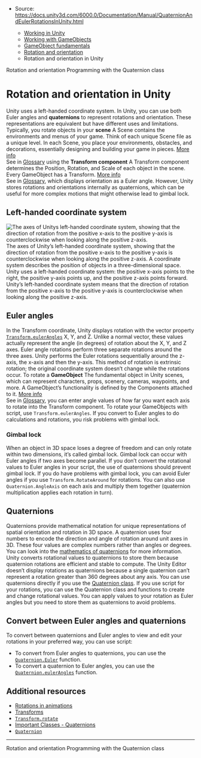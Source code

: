 * Source: https://docs.unity3d.com/6000.0/Documentation/Manual/QuaternionAndEulerRotationsInUnity.html

  * [Working in Unity](https://docs.unity3d.com/6000.0/Documentation/Manual/working-in-unity.html)
  * [Working with GameObjects](https://docs.unity3d.com/6000.0/Documentation/Manual/working-with-gameobjects.html)
  * [GameObject fundamentals](https://docs.unity3d.com/6000.0/Documentation/Manual/gameobject-fundamentals.html)
  * [Rotation and orientation](https://docs.unity3d.com/6000.0/Documentation/Manual/rotation-orientation.html)
  * Rotation and orientation in Unity


[](https://docs.unity3d.com/6000.0/Documentation/Manual/rotation-orientation.html)
Rotation and orientation
[](https://docs.unity3d.com/6000.0/Documentation/Manual/class-Quaternion.html)
Programming with the Quaternion class
# Rotation and orientation in Unity
Unity uses a left-handed coordinate system. In Unity, you can use both Euler angles and **quaternions** to represent rotations and orientation. These representations are equivalent but have different uses and limitations. 
Typically, you rotate objects in your **scene** A Scene contains the environments and menus of your game. Think of each unique Scene file as a unique level. In each Scene, you place your environments, obstacles, and decorations, essentially designing and building your game in pieces. [More info](https://docs.unity3d.com/6000.0/Documentation/Manual/CreatingScenes.html)  
See in [Glossary](https://docs.unity3d.com/6000.0/Documentation/Manual/Glossary.html#Scene) using the **Transform component** A Transform component determines the Position, Rotation, and Scale of each object in the scene. Every GameObject has a Transform. [More info](https://docs.unity3d.com/6000.0/Documentation/Manual/class-Transform.html)  
See in [Glossary](https://docs.unity3d.com/6000.0/Documentation/Manual/Glossary.html#TransformComponent), which displays orientation as a Euler angle. However, Unity stores rotations and orientations internally as quaternions, which can be useful for more complex motions that might otherwise lead to gimbal lock.
## Left-handed coordinate system
![The axes of Unitys left-handed coordinate system, showing that the direction of rotation from the positive x-axis to the positive y-axis is counterclockwise when looking along the positive z-axis.](https://docs.unity3d.com/6000.0/Documentation/uploads/Main/unity-axis-with-rotation.png) The axes of Unity’s left-handed coordinate system, showing that the direction of rotation from the positive x-axis to the positive y-axis is counterclockwise when looking along the positive z-axis.
A coordinate system describes the position of objects in a three-dimensional space. Unity uses a left-handed coordinate system: the positive x-axis points to the right, the positive y-axis points up, and the positive z-axis points forward. Unity’s left-handed coordinate system means that the direction of rotation from the positive x-axis to the positive y-axis is counterclockwise when looking along the positive z-axis.
## Euler angles
In the Transform coordinate, Unity displays rotation with the vector property [`Transform.eulerAngles`](https://docs.unity3d.com/ScriptReference/Transform-eulerAngles.html) X, Y, and Z. Unlike a normal vector, these values actually represent the angle (in degrees) of rotation about the X, Y, and Z axes. 
Euler angle rotations perform three separate rotations around the three axes. Unity performs the Euler rotations sequentially around the z-axis, the x-axis and then the y-axis. This method of rotation is extrinsic rotation; the original coordinate system doesn’t change while the rotations occur.
To rotate a **GameObject** The fundamental object in Unity scenes, which can represent characters, props, scenery, cameras, waypoints, and more. A GameObject’s functionality is defined by the Components attached to it. [More info](https://docs.unity3d.com/6000.0/Documentation/Manual/class-GameObject.html)  
See in [Glossary](https://docs.unity3d.com/6000.0/Documentation/Manual/Glossary.html#GameObject), you can enter angle values of how far you want each axis to rotate into the Transform component. To rotate your GameObjects with script, use `Transform.eulerAngles`. If you convert to Euler angles to do calculations and rotations, you risk problems with gimbal lock.
### Gimbal lock
When an object in 3D space loses a degree of freedom and can only rotate within two dimensions, it’s called gimbal lock. Gimbal lock can occur with Euler angles if two axes become parallel. If you don’t convert the rotational values to Euler angles in your script, the use of quaternions should prevent gimbal lock. 
If you do have problems with gimbal lock, you can avoid Euler angles if you use `Transform.RotateAround` for rotations. You can also use `Quaternion.AngleAxis` on each axis and multiply them together (quaternion multiplication applies each rotation in turn).
## Quaternions
Quaternions provide mathematical notation for unique representations of spatial orientation and rotation in 3D space. A quaternion uses four numbers to encode the direction and angle of rotation around unit axes in 3D. These four values are complex numbers rather than angles or degrees. You can look into the [mathematics of quaternions](https://www.semanticscholar.org/paper/Quaternions%2C-Interpolation-and-Animation-Dam-Koch/89278a22076beb70c1e64a94c3f822eb1d6bfb13) for more information.
Unity converts rotational values to quaternions to store them because quaternion rotations are efficient and stable to compute. The Unity Editor doesn’t display rotations as quaternions because a single quaternion can’t represent a rotation greater than 360 degrees about any axis.
You can use quaternions directly if you use the [Quaternion class](https://docs.unity3d.com/6000.0/Documentation/Manual/class-Quaternion.html). If you use script for your rotations, you can use the Quaternion class and functions to create and change rotational values. You can apply values to your rotation as Euler angles but you need to store them as quaternions to avoid problems.
## Convert between Euler angles and quaternions
To convert between quaternions and Euler angles to view and edit your rotations in your preferred way, you can use script:
  * To convert from Euler angles to quaternions, you can use the [`Quaternion.Euler`](https://docs.unity3d.com/ScriptReference/Quaternion.Euler.html) function.
  * To convert a quaternion to Euler angles, you can use the [`Quaternion.eulerAngles`](https://docs.unity3d.com/ScriptReference/Quaternion-eulerAngles.html) function.


## Additional resources
  * [Rotations in animations](https://docs.unity3d.com/6000.0/Documentation/Manual/AnimationRotate.html)
  * [Transforms](https://docs.unity3d.com/6000.0/Documentation/Manual/class-Transform.html)
  * [`Transform.rotate`](https://docs.unity3d.com/2021.2/Documentation/ScriptReference/Transform.Rotate.html)
  * [Important Classes - Quaternions](https://docs.unity3d.com/6000.0/Documentation/Manual/class-Quaternion.html)
  * [`Quaternion`](https://docs.unity3d.com/2021.2/Documentation/ScriptReference/Quaternion.html)


* * *
[](https://docs.unity3d.com/6000.0/Documentation/Manual/rotation-orientation.html)
Rotation and orientation
[](https://docs.unity3d.com/6000.0/Documentation/Manual/class-Quaternion.html)
Programming with the Quaternion class
